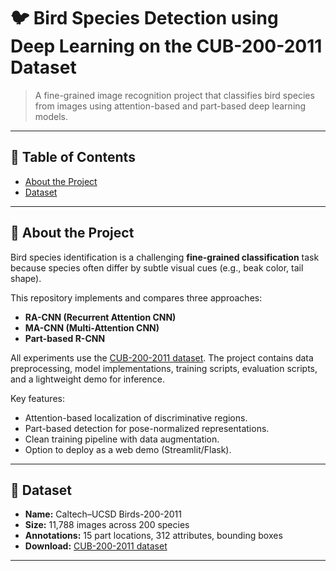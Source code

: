# 🐦 Bird Species Detection using Deep Learning on the CUB-200-2011 Dataset

> A fine-grained image recognition project that classifies bird species from images using attention-based and part-based deep learning models.

---

## 📌 Table of Contents
- [About the Project](#about-the-project)
- [Dataset](#dataset)

---

## 📖 About the Project
Bird species identification is a challenging **fine-grained classification** task because species often differ by subtle visual cues (e.g., beak color, tail shape).

This repository implements and compares three approaches:
- **RA-CNN (Recurrent Attention CNN)**  
- **MA-CNN (Multi-Attention CNN)**  
- **Part-based R-CNN**

All experiments use the [CUB-200-2011 dataset](https://www.kaggle.com/datasets/wenewone/cub2002011). The project contains data preprocessing, model implementations, training scripts, evaluation scripts, and a lightweight demo for inference.

Key features:
- Attention-based localization of discriminative regions.
- Part-based detection for pose-normalized representations.
- Clean training pipeline with data augmentation.
- Option to deploy as a web demo (Streamlit/Flask).

---

## 📂 Dataset
- **Name:** Caltech–UCSD Birds-200-2011  
- **Size:** 11,788 images across 200 species  
- **Annotations:** 15 part locations, 312 attributes, bounding boxes  
- **Download:** [CUB-200-2011 dataset](https://www.kaggle.com/datasets/wenewone/cub2002011)

---
